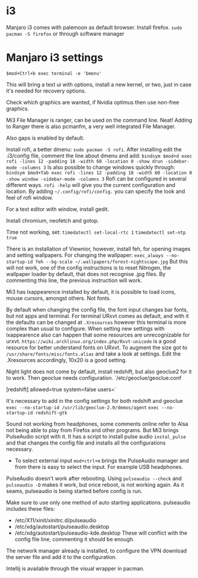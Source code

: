 # i3

Manjaro i3 comes with palemoon as default browser. 
Install firefox. `sudo pacman -S firefox` or through software manager

# Manjaro i3 settings
`$mod+Ctrl+b exec terminal -e 'bmenu'`

This will bring a text ui with options, install a new kernel, or two, just in case it's needed for recovery options.

Check which graphics are wanted, if Nvidia optimus then use non-free graphics.

Mi3 File Manager is ranger, can be used on the command line. Neat!
Adding to Ranger there is also pcmanfm, a very well integrated File Manager.

Also gaps is enabled by default.

Install rofi, a better dmenu: `sudo pacman -S rofi`.
After installing edit the .i3/config file, comment the line about dmenu and add:
`bindsym $mod+d exec rofi -lines 12 -padding 18 -width 60 -location 0 -show drun -sidebar-mode -columns 3`
Is also possible to change windows quickly through:
`bindsym $mod+Tab exec rofi -lines 12 -padding 18 -width 60 -location 0 -show window -sidebar-mode -columns 3`
Rofi can be configured in several different ways.
`rofi -help` will give you the current configuration and location.
By adding `~/.config/rofi/config.` you can specify the look and feel of rofi window.


For a text editor with window, install gedit.

Install chromium, neofetch and gotop.

Time not working, set:
`timedatectl set-local-rtc 1`
`timedatectl set-ntp true`

There is an installation of Viewnior, however, install feh, for opening images and setting wallpapers. 
For changing the wallpaper:
`exec_always --no-startup-id feh --bg-scale ~/.wallpapers/forest-nightscape.jpg`
But this will not work, one of the config instructions is to reset Nitrogen, the wallpaper loader by default, that does not recognise .jpg files. By commenting this line, the previous instruction will work.

Mi3 has lxappearence installed by default, it is possible to load icons, mouse cursors, amongst others. Not fonts.

By default when changing the config file, the font input changes bar fonts, but not apps and terminal. For terminal URxvt comes as default, and with it the defaults can be changed at `.Xresources` however this terminal is more complex than usual to configure.
When setting new settings with lxappearence also can happen that some resources are unrecognizable for urxvt.
`https://wiki.archlinux.org/index.php/Rxvt-unicode` is a good resource for better understand fonts on URxvt.
To augment the size got to `/usr/share/fonts/misc/fonts.alias` and take a look at settings.
Edit the .Xresources accordingly, 10x20 is a good setting.


Night light does not come by default, install redshift, but also geoclue2 for it to work. Then geoclue needs configuration.
`/etc/geoclue/geoclue.conf

[redshift]
allowed=true
system=false
users=`

It's necessary to add in the config settings for both redshift and geoclue
`exec --no-startup-id /usr/lib/geoclue-2.0/demos/agent`
`exec --no-startup-id redshift-gtk`

Sound not working from headphones, some comments online refer to Alsa not being able to play from Firefox and other programs.
But Mi3 brings PulseAudio script with it. It has a script to install pulse audio `instal_pulse` and that changes the config file and installs all the configurations necessary.
* To select external input `mod+ctrl+m` brings the PulseAudio manager and from there is easy to select the input. For example USB headphones.

PulseAudio doesn't work after rebooting. Using `pulseaudio --check` and `pulseaudio -D` makes it work, but once reboot, is not working again.
As it seams, pulseaudio is being started before config is run.

Make sure to use only one method of auto starting applications. pulseaudio includes these files:
* /etc/X11/xinit/xinitrc.d/pulseaudio
* /etc/xdg/autostart/pulseaudio.desktop
* /etc/xdg/autostart/pulseaudio-kde.desktop
These will conflict with the config file line, commenting it should be enough.

The network manager already is installed, to configure the VPN download the server file and add it to the configuration.

Intellij is available through the visual wrapper in pacman. 
